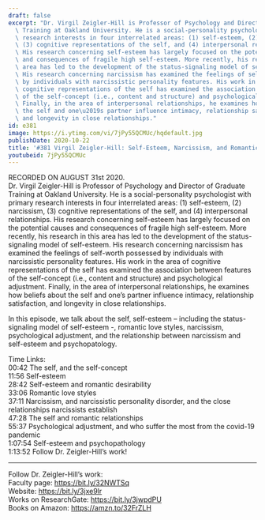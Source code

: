 ```yaml
---
draft: false
excerpt: "Dr. Virgil Zeigler-Hill is Professor of Psychology and Director of Graduate\
  \ Training at Oakland University. He is a social-personality psychologist with primary\
  \ research interests in four interrelated areas: (1) self-esteem, (2) narcissism,\
  \ (3) cognitive representations of the self, and (4) interpersonal relationships.\
  \ His research concerning self-esteem has largely focused on the potential causes\
  \ and consequences of fragile high self-esteem. More recently, his research in this\
  \ area has led to the development of the status-signaling model of self-esteem.\
  \ His research concerning narcissism has examined the feelings of self-worth possessed\
  \ by individuals with narcissistic personality features. His work in the area of\
  \ cognitive representations of the self has examined the association between features\
  \ of the self-concept (i.e., content and structure) and psychological adjustment.\
  \ Finally, in the area of interpersonal relationships, he examines how beliefs about\
  \ the self and one\u2019s partner influence intimacy, relationship satisfaction,\
  \ and longevity in close relationships."
id: e381
image: https://i.ytimg.com/vi/7jPy55QCMUc/hqdefault.jpg
publishDate: 2020-10-22
title: '#381 Virgil Zeigler-Hill: Self-Esteem, Narcissism, and Romantic Love Styles'
youtubeid: 7jPy55QCMUc
---
```

RECORDED ON AUGUST 31st 2020.  
Dr. Virgil Zeigler-Hill is Professor of Psychology and Director of Graduate Training at Oakland University. He is a social-personality psychologist with primary research interests in four interrelated areas: (1) self-esteem, (2) narcissism, (3) cognitive representations of the self, and (4) interpersonal relationships. His research concerning self-esteem has largely focused on the potential causes and consequences of fragile high self-esteem. More recently, his research in this area has led to the development of the status-signaling model of self-esteem. His research concerning narcissism has examined the feelings of self-worth possessed by individuals with narcissistic personality features. His work in the area of cognitive representations of the self has examined the association between features of the self-concept (i.e., content and structure) and psychological adjustment. Finally, in the area of interpersonal relationships, he examines how beliefs about the self and one’s partner influence intimacy, relationship satisfaction, and longevity in close relationships.

In this episode, we talk about the self, self-esteem – including the status-signaling model of self-esteem -, romantic love styles, narcissism, psychological adjustment, and the relationship between narcissism and self-esteem and psychopatology.

Time Links:  
00:42  The self, and the self-concept  
11:56  Self-esteem  
28:42  Self-esteem and romantic desirability  
33:06  Romantic love styles  
37:11  Narcissism, and narcissistic personality disorder, and the close relationships narcissists establish  
47:28  The self and romantic relationships  
55:37  Psychological adjustment, and who suffer the most from the covid-19 pandemic  
1:07:54  Self-esteem and psychopathology  
1:13:52  Follow Dr. Zeigler-Hill’s work!

---

Follow Dr. Zeigler-Hill’s work:  
Faculty page: https://bit.ly/32NWTSq  
Website: https://bit.ly/3jxe9lr  
Works on ResearchGate: https://bit.ly/3jwpdPU  
Books on Amazon: https://amzn.to/32FrZLH
